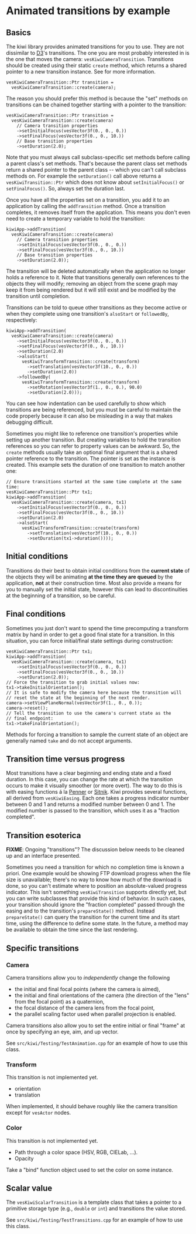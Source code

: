 # Animated transitions by example

## Basics

The kiwi library provides animated transitions for you to use.
They are not dissimilar to [D3](https://github.com/mbostock/d3/wiki/Transitions)'s transitions.
The one you are most probably interested in is the one that moves the camera: `vesKiwiCameraTransition`.
Transitions should be created using their static `create` method, which returns a shared pointer
to a new transition instance. See [](shared_pointers.mkd) for more information.

    vesKiwiCameraTransition::Ptr transition =
      vesKiwiCameraTransition::create(camera);

The reason you should prefer this method is because the "set" methods on transitions can be chained
together starting with a pointer to the transition:

    vesKiwiCameraTransition::Ptr transition =
      vesKiwiCameraTransition::create(camera)
        // Camera transition properties
        ->setInitialFocus(vesVector3f(0., 0., 0.))
        ->setFinalFocus(vesVector3f(0., 0., 10.))
        // Base transition properties
        ->setDuration(2.0);

Note that you must always call subclass-specific set methods before calling a
parent class's set methods. That's because the parent class set methods return
a shared pointer to the parent class -- which you can't call subclass methods on.
For example the `setDuration()` call above returns a `vesKiwiTransition::Ptr` which
does not know about `setInitialFocus()` or `setFinalFocus()`. So, always set
the duration last.

Once you have all the properties set on a transition,
you add it to an application by calling the `addTransition` method.
Once a transition completes, it removes itself from the application.
This means you don't even need to create a temporary variable to hold the transition:

    kiwiApp->addTransition(
      vesKiwiCameraTransition::create(camera)
        // Camera transition properties
        ->setInitialFocus(vesVector3f(0., 0., 0.))
        ->setFinalFocus(vesVector3f(0., 0., 10.))
        // Base transition properties
        ->setDuration(2.0));

The transition will be deleted automatically when the application no longer holds a
reference to it.
Note that transitions generally own references to the objects they will modify;
removing an object from the scene graph may keep it from being rendered but it
will still exist and be modified by the transition until completion.

Transitions can be told to queue other transitions as they become active or when they complete
using one transition's `alsoStart` or `followedBy`, respectively:

    kiwiApp->addTransition(
      vesKiwiCameraTransition::create(camera)
        ->setInitialFocus(vesVector3f(0., 0., 0.))
        ->setFinalFocus(vesVector3f(0., 0., 10.))
        ->setDuration(2.0)
        ->alsoStart(
          vesKiwiTransformTransition::create(transform)
            ->setTranslation(vesVector3f(10., 0., 0.))
            ->setDuration(2.0))
        ->followedBy(
          vesKiwiTransformTransition::create(transform)
            ->setRotation(vesVector3f(1., 0., 0.), 90.0)
            ->setDuration(2.0)));

You can see how indentation can be used carefully to show which transitions are being referenced,
but you must be careful to maintain the code properly because it can also be misleading in a way
that makes debugging difficult.

Sometimes you might like to reference one transition's properties while setting up another transition.
But creating variables to hold the transition references so you can refer to property values can be awkward.
So, the `create` methods usually take an optional final argument that is a shared pointer reference to the transition.
The pointer is set as the instance is created.
This example sets the duration of one transition to match another one:

    // Ensure transitions started at the same time complete at the same time:
    vesKiwiCameraTransition::Ptr tx1;
    kiwiApp->addTransition(
      vesKiwiCameraTransition::create(camera, tx1)
        ->setInitialFocus(vesVector3f(0., 0., 0.))
        ->setFinalFocus(vesVector3f(0., 0., 10.))
        ->setDuration(2.0)
        ->alsoStart(
          vesKiwiTransformTransition::create(transform)
            ->setTranslation(vesVector3f(10., 0., 0.))
            ->setDuration(tx1->duration())));

## Initial conditions

Transitions do their best to obtain initial conditions from the **current state** of the objects they will be animating
**at the time they are queued** by the application, **not** at their construction time.
Most also provide a means for you to manually set the initial state, however this can lead to discontinuities
at the beginning of a transition, so be careful.

## Final conditions

Sometimes you just don't want to spend the time precomputing a transform matrix by hand in order
to get a good final state for a transition.
In this situation, you can force initial/final state settings during construction:

    vesKiwiCameraTransition::Ptr tx1;
    kiwiApp->addTransition(
      vesKiwiCameraTransition::create(camera, tx1)
        ->setInitialFocus(vesVector3f(0., 0., 0.))
        ->setFinalFocus(vesVector3f(0., 0., 10.))
        ->setDuration(2.0));
    // Force the transition to grab initial values now:
    tx1->takeInitialOrientation();
    // It is safe to modify the camera here because the transition will
    // reset the state at the beginning of the next render.
    camera->setViewPlaneNormal(vesVector3f(1., 0., 0.));
    camera->reset();
    // Tell the transition to use the camera's current state as the
    // final endpoint:
    tx1->takeFinalOrientation();

Methods for forcing a transition to sample the current state of an object
are generally named `take` and do not accept arguments.

## Transition time versus progress

Most transitions have a clear beginning and ending state and a fixed duration.
In this case, you can change the rate at which the transition occurs to make it visually smoother
(or more overt).
The way to do this is with easing functions á la [Penner](http://www.robertpenner.com/easing/)
or [Sitnik](http://easings.net/).
Kiwi provides several functions, all derived from `vesKiwiEasing`.
Each one takes a progress indicator number between 0 and 1 and returns a modified number between 0 and 1.
The modified number is passed to the transition, which uses it as a "fraction completed".

## Transition esoterica

**FIXME**:
Ongoing "transitions"? The discussion below needs to be cleaned up and an interface presented.

Sometimes you need a transition for which no completion time is known a priori.
One example would be showing FTP download progress when the file size is unavailable;
there's no way to know how much of the download is done, so you can't estimate where
to position an absolute-valued progress indicator.
This isn't something `vesKiwiTransition` supports directly yet, but
you can write subclasses that provide this kind of behavior.
In such cases, your transition should ignore the "fraction completed" passed through the easing and
to the transition's `prepareState()` method.
Instead `prepareState()` can query the transition for the current time and its start time,
using the difference to define some state.
In the future, a method may be available to obtain the time since the last rendering.

## Specific transitions

### Camera

Camera transitions allow you to *independently* change the following

+ the initial and final focal points (where the camera is aimed),
+ the initial and final orientations of the camera
  (the direction of the "lens" from the focal point) as a quaternion,
+ the focal distance of the camera lens from the focal point,
+ the parallel scaling factor used when parallel projection is enabled.

Camera transitions also allow you to set the entire initial or final
"frame" at once by specifying an eye, aim, and up vector.

See `src/kiwi/Testing/TestAnimation.cpp` for an example of how to
use this class.

### Transform

This transition is not implemented yet.

+ orientation
+ translation

When implemented, it should behave roughly like the camera transition
except for `vesActor` nodes.

### Color

This transition is not implemented yet.

+ Path through a color space (HSV, RGB, CIELab, ...).
+ Opacity

Take a "bind" function object used to set the color on some instance.

## Scalar value

The `vesKiwiScalarTransition` is a template class that takes a pointer
to a primitive storage type (e.g., `double` or `int`) and transitions
the value stored.

See `src/kiwi/Testing/TestTransitions.cpp` for an example of how to
use this class.
